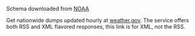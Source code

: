 Schema downloaded from [NOAA](http://www.nws.noaa.gov/view/current_observation.xsd)

Get nationwide dumps updated hourly at [weather.gov](http://w1.weather.gov/xml/current_obs/). The service offers both RSS and XML flavored responses, this link is for XML, not the RSS.

